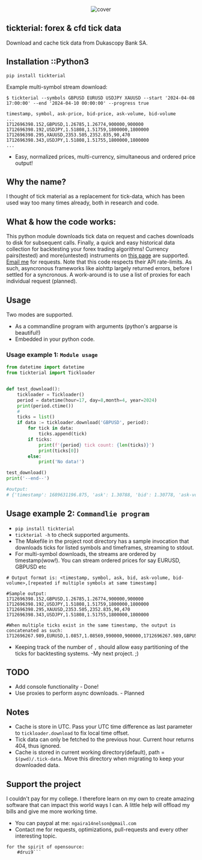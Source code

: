 <p style="text-align: center;">
	<img src="https://raw.githubusercontent.com/sp3rtah/tickterial/master/tickterial.png" alt="cover" title="tickterial logo"/>
<p>

## tickterial: forex & cfd tick data
Download and cache tick data from Dukascopy Bank SA.

## Installation ::Python3
```
pip install tickterial
```

Example multi-symbol stream download:
```monospace
$ tickterial --symbols GBPUSD EURUSD USDJPY XAUUSD --start '2024-04-08 17:00:00' --end '2024-04-10 00:00:00' --progress true

timestamp, symbol, ask-price, bid-price, ask-volume, bid-volume
...
1712696398.152,GBPUSD,1.26785,1.26774,900000,900000
1712696398.192,USDJPY,1.51808,1.51759,1800000,1800000
1712696398.295,XAUUSD,2353.505,2352.835,90,470
1712696398.343,USDJPY,1.51808,1.51755,1800000,1800000
...
```
- Easy, normalized prices, multi-currency, simultaneous and ordered price output!

## Why the name? <tickterial>
I thought of tick material as a replacement for tick-data, which has been used way too many times already, both in research and code.

## What & how the code works:
This python module downloads tick data on request and caches downloads to disk for subsequent calls. Finally, a quick and easy historical data collection for backtesting your forex trading algorithms!
Currency pairs(tested) and more(untested) instruments on [this page](https://www.dukascopy.com/swiss/english/marketwatch/historical/) are supported. <a href="mailto:drui9@duck.com">Email me</a> for requests.
Note that this code respects their API rate-limits. As such, asyncronous frameworks like aiohttp largely returned errors, before I settled for a syncronous.
A work-around is to use a list of proxies for each individual request (planned).

## Usage
Two modes are supported.
- As a commandline program with arguments (python's argparse is beautiful!)
- Embedded in your python code.

### Usage example 1: `Module usage`
```python
from datetime import datetime
from tickterial import Tickloader


def test_download():
	tickloader = Tickloader()
	period = datetime(hour=17, day=8,month=4, year=2024)
	print(period.ctime())
	#
	ticks = list()
	if data := tickloader.download('GBPUSD', period):
		for tick in data:
			ticks.append(tick)
		if ticks:
			print(f'{period} tick count: {len(ticks)}')
			print(ticks[0])
		else:
			print('No data!')

test_download()
print('--end--')

#output:
# {'timestamp': 1689631196.875, 'ask': 1.30788, 'bid': 1.30778, 'ask-vol': 900000, 'bid-vol': 900000}

```

## Usage example 2: `Commandlie program`
- `pip install tickterial`
- `tickterial -h` to check supported arguments.
- The Makefile in the project root directory has a sample invocation that downloads ticks for listed symbols and timeframes, streaming to stdout.
- For multi-symbol downloads, the streams are ordered by timestamp(wow!). You can stream ordered prices for say EURUSD, GBPUSD etc
```monospace
# Output format is: <timestamp, symbol, ask, bid, ask-volume, bid-volume>,[repeated if multiple symbols at same timestamp]

#Sample output:
1712696398.152,GBPUSD,1.26785,1.26774,900000,900000
1712696398.192,USDJPY,1.51808,1.51759,1800000,1800000
1712696398.295,XAUUSD,2353.505,2352.835,90,470
1712696398.343,USDJPY,1.51808,1.51755,1800000,1800000

#When multiple ticks exist in the same timestamp, the output is concatenated as such:
1712696267.989,EURUSD,1.0857,1.08569,990000,900000,1712696267.989,GBPUSD,1.26778,1.26769,900000,900000
```
- Keeping track of the number of `,` should allow easy partitioning of the ticks for backtesting systems. -My next project. ;)

## TODO
- Add console functionality - Done!
- Use proxies to perform async downloads. - Planned

## Notes
- Cache is store in UTC. Pass your UTC time difference as last parameter to `tickloader.download` to fix local time offset.
- Tick data can only be fetched to the previous hour. Current hour returns 404, thus ignored.
- Cache is stored in current working directory(default), path = `$(pwd)/.tick-data`. Move this directory when migrating to keep your downloaded data.

## Support the project
I couldn't pay for my college. I therefore learn on my own to create amazing software that can impact this world ways I can. A little help will offload my bills and give me more working time.
- You can paypal at me: `ngaira14nelson@gmail.com`
- Contact me for requests, optimizations, pull-requests and every other interesting topic.

```monospace
for the spirit of opensource:
	#drui9```

